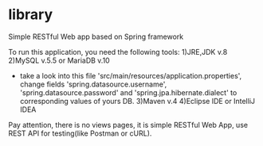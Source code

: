 # library

Simple RESTful Web app based on Spring framework

To run this application, you need the following tools:
1)JRE,JDK v.8
2)MySQL v.5.5 or MariaDB v.10
- take a look into this file 'src/main/resources/application.properties', 
  change fields 'spring.datasource.username', 'spring.datasource.password' 
  and 'spring.jpa.hibernate.dialect' to corresponding values of yours DB.
3)Maven v.4
4)Eclipse IDE or IntelliJ IDEA

Pay attention, there is no views pages, it is simple RESTful Web App, use REST API for testing(like Postman or cURL).
